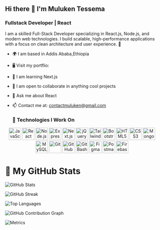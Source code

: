## Hi there 👋 I'm Muluken Tessema

### Fullstack Developer | React

I am a skilled Full-Stack Developer specializing in React.js, Node.js, and modern web technologies. I build scalable, high-performance applications with a focus on clean architecture and user experience. 🚀


- 🌍 I am based in Addis Ababa,Ethiopia
- 🖥️ Visit my portflio: 
- 🧠 I am learning Next.js
- 🤝 I am open to collaborate in anything cool projects
- 💬 Ask me about React
- 📫 Contact me at: contactmuluken@gmail.com

  ### 🚀 Technologies I Work On

<p align="center">
<img src="https://cdn.jsdelivr.net/gh/devicons/devicon/icons/javascript/javascript-original.svg" alt="JavaScript" width="40" height="40"/>
<img src="https://cdn.jsdelivr.net/gh/devicons/devicon/icons/react/react-original.svg" alt="React" width="40" height="40"/>
<img src="https://cdn.jsdelivr.net/gh/devicons/devicon/icons/nodejs/nodejs-original.svg" alt="Node.js" width="40" height="40"/>
<img src="https://cdn.jsdelivr.net/gh/devicons/devicon/icons/express/express-original.svg" alt="Express" width="40" height="40"/>
<img src="https://cdn.jsdelivr.net/gh/devicons/devicon/icons/nextjs/nextjs-original.svg" alt="Next.js" width="40" height="40"/>
<img src="https://cdn.jsdelivr.net/gh/devicons/devicon/icons/jquery/jquery-original.svg" alt="jQuery" width="40" height="40"/>
<img src="https://raw.githubusercontent.com/danielcranney/readme-generator/main/public/icons/skills/tailwindcss-colored.svg" alt="Tailwind CSS" width="40" height="40"/>
<img src="https://cdn.jsdelivr.net/gh/devicons/devicon/icons/bootstrap/bootstrap-original.svg" alt="Bootstrap" width="40" height="40"/>
<img src="https://cdn.jsdelivr.net/gh/devicons/devicon/icons/html5/html5-original.svg" alt="HTML5" width="40" height="40"/>
<img src="https://cdn.jsdelivr.net/gh/devicons/devicon/icons/css3/css3-original.svg" alt="CSS3" width="40" height="40"/>
<img src="https://cdn.jsdelivr.net/gh/devicons/devicon/icons/mongodb/mongodb-original.svg" alt="MongoDB" width="40" height="40"/>
<img src="https://cdn.jsdelivr.net/gh/devicons/devicon/icons/mysql/mysql-original.svg" alt="MySQL" width="40" height="40"/>
<img src="https://cdn.jsdelivr.net/gh/devicons/devicon/icons/git/git-original.svg" alt="Git" width="40" height="40"/>
<img src="https://cdn.jsdelivr.net/gh/devicons/devicon/icons/github/github-original.svg" alt="GitHub" width="40" height="40"/>
<img src="https://cdn.jsdelivr.net/gh/devicons/devicon/icons/bash/bash-original.svg" alt="Git Bash" width="40" height="40"/>
<img src="https://cdn.jsdelivr.net/gh/devicons/devicon/icons/figma/figma-original.svg" alt="Figma" width="40" height="40"/>
<img src="https://cdn.jsdelivr.net/gh/devicons/devicon/icons/postman/postman-original.svg" alt="Postman" width="40" height="40"/>
<img src="https://cdn.jsdelivr.net/gh/devicons/devicon/icons/firebase/firebase-plain.svg" alt="Firebase" width="40" height="40"/>
</p>

# 🚀 My GitHub Stats  

![GitHub Stats](https://github-readme-stats.vercel.app/api?username=mulukent-dev1&show_icons=true&theme=radical)  

![GitHub Streak](https://github-readme-streak-stats.herokuapp.com/?user=mulukent-dev1&theme=radical)  

![Top Languages](https://github-readme-stats.vercel.app/api/top-langs/?username=mulukent-dev1&layout=compact&theme=radical)


![GitHub Contribution Graph](https://github-readme-activity-graph.vercel.app/graph?username=mulukent-dev1&theme=react)  

![Metrics](https://metrics.lecoq.io/mulukent-dev1?template=classic&base.header=0&base.metadata=0&config.timezone=Etc/UTC)
  


